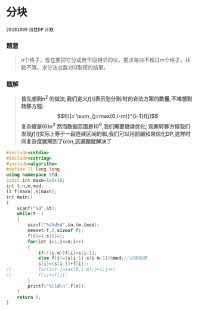 # 分块
`20181009`
`线性DP` `计数`

### 题意

> $n$个格子，现在要把它分成若干段相邻的块，要求每块不超过$m$个格子。块数不限。求分法总数对$Q$取模的结果。

### 题解

> **首先想到$n^2$ 的做法,我们定义$f[i]$表示划分到$i$时的合法方案的数量,不难想到转移方程:$$f[i]= \sum_{j=max(0,i-m)}^{i-1}f[j]$$ 
> 复杂度是$(0)n^2$
> 然而数据范围是$10^6$,我们需要继续优化;
> 观察转移方程我们发现$f[i]$实际上等于一段连续区间的和,我们可以用前缀和来优化DP,这样时间复杂度就降到了$(o)n$,这道题就解决了**

```cpp
#include<cstdio>
#include<cstring>
#include<algorithm>
#define ll long long
using namespace std;
const int maxn=1e6+10;
int t,n,m,mod;
ll f[maxn],s[maxn];
int main()
{
	scanf("%d",&t);
	while(t--)
	{
		scanf("%d%d%d",&n,&m,&mod);
		memset(f,0,sizeof f);
		f[0]=1;s[0]=1;
		for(int i=1;i<=n;i++)
		{
			if(!(i-m))f[i]=s[i-1];
			else f[i]=(s[i-1]-s[i-m-1])%mod;//记得取模
			s[i]=(s[i-1]+f[i]);
//			for(int j=max(0,i-m);j<i;j++)
//			f[i]+=f[j];
		}
		printf("%lld\n",f[n]);
	}
	return 0;
}
```
<!--stackedit_data:
eyJoaXN0b3J5IjpbLTgzMTI2NzQ5NF19
-->